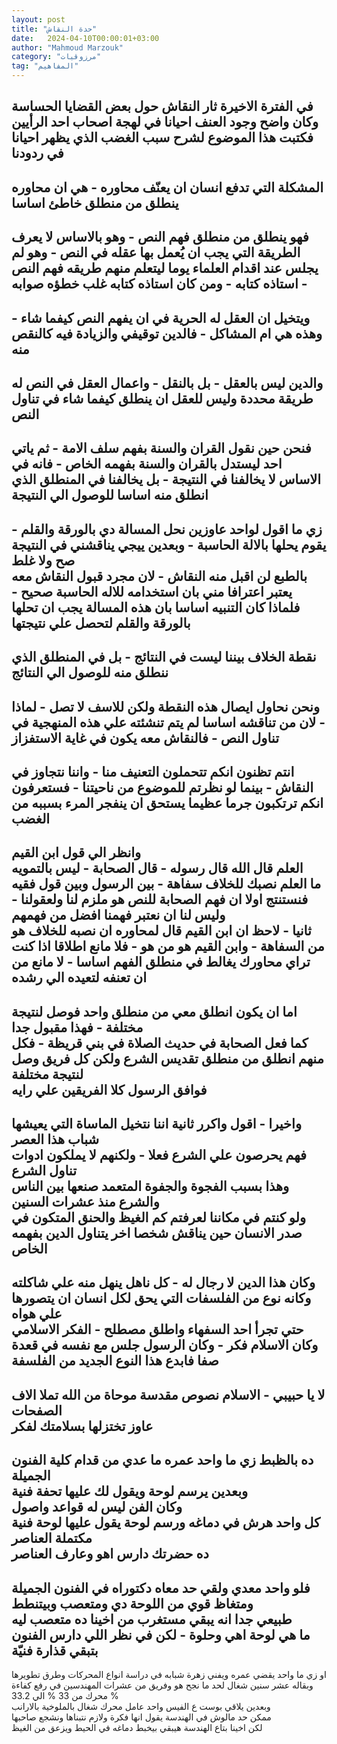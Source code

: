 ```yaml
---
layout: post
title: "حدة النقاش"
date:   2024-04-10T00:00:01+03:00
author: "Mahmoud Marzouk"
category: "مرزوقيات"
tag: "المفاهيم"
---
```



في الفترة الاخيرة ثار النقاش حول بعض القضايا
الحساسة  
وكان واضح وجود العنف احيانا في لهجة اصحاب احد
الرأيين  
فكتبت هذا الموضوع لشرح سبب الغضب الذي يظهر احيانا في
ردودنا  
-  
المشكلة التي تدفع انسان ان يعنّف محاوره - هي ان محاوره
ينطلق من منطلق خاطئ اساسا  
-  
فهو ينطلق من منطلق فهم النص - وهو بالاساس لا يعرف
الطريقة التي يجب ان يُعمل بها عقله في النص - وهو لم يجلس عند اقدام
العلماء يوما ليتعلم منهم طريقه فهم النص - استاذه كتابه - ومن كان استاذه
كتابه غلب خطؤه صوابه  
-  
ويتخيل ان العقل له الحرية في ان يفهم النص كيفما شاء -
وهذه هي ام المشاكل - فالدين توقيفي والزيادة فيه كالنقص منه  
-  
والدين ليس بالعقل - بل بالنقل - واعمال العقل في النص له
طريقة محددة وليس للعقل ان ينطلق كيفما شاء في تناول النص  
-  
فنحن حين نقول القران والسنة بفهم سلف الامة - ثم ياتي احد
ليستدل بالقران والسنة بفهمه الخاص - فانه في الاساس لا يخالفنا في
النتيجة - بل يخالفنا في المنطلق الذي انطلق منه اساسا للوصول الي
النتيجة  
-  
زي ما اقول لواحد عاوزين نحل المسالة دي بالورقة والقلم -
يقوم يحلها بالالة الحاسبة - وبعدين ييجي يناقشني في النتيجة صح ولا
غلط  
بالطبع لن اقبل منه النقاش - لان مجرد قبول النقاش معه
يعتبر اعترافا مني بان استخدامه للاله الحاسبة صحيح - فلماذا كان التنبيه
اساسا بان هذه المسالة يجب ان تحلها بالورقة والقلم لتحصل علي
نتيجتها  
-  
نقطة الخلاف بيننا ليست في النتائج - بل في المنطلق الذي
ننطلق منه للوصول الي النتائج  
-  
ونحن نحاول ايصال هذه النقطة ولكن للاسف لا تصل - لماذا -
لان من تناقشه اساسا لم يتم تنشئته علي هذه المنهجية في تناول النص -
فالنقاش معه يكون في غاية الاستفزاز  
-  
انتم تظنون انكم تتحملون التعنيف منا - واننا نتجاوز في
النقاش - بينما لو نظرتم للموضوع من ناحيتنا - فستعرفون انكم ترتكبون جرما
عظيما يستحق ان ينفجر المرء بسببه من الغضب  
-  
وانظر الي قول ابن القيم  
العلم قال الله قال رسوله - قال الصحابة - ليس
بالتمويه  
ما العلم نصبك للخلاف سفاهة - بين الرسول وبين قول
فقيه  
فنستنتج اولا ان فهم الصحابة للنص هو ملزم لنا ولعقولنا -
وليس لنا ان نعتبر فهمنا افضل من فهمهم  
ثانيا - لاحظ ان ابن القيم قال لمحاوره ان نصبه للخلاف هو
من السفاهة - وابن القيم هو من هو - فلا مانع
اطلاقا اذا كنت تراي محاورك يغالط في منطلق الفهم اساسا - لا مانع من ان
تعنفه لتعيده الي رشده  
-  
اما ان يكون انطلق معي من منطلق واحد فوصل لنتيجة مختلفة -
فهذا مقبول جدا  
كما فعل الصحابة في حديث الصلاة في بني قريظة - فكل منهم
انطلق من منطلق تقديس الشرع ولكن كل فريق وصل لنتيجة مختلفة  
فوافق الرسول كلا الفريقين علي رايه  
-  
واخيرا - اقول واكرر ثانية اننا نتخيل الماساة التي يعيشها
شباب هذا العصر  
فهم يحرصون علي الشرع فعلا - ولكنهم لا يملكون ادوات تناول
الشرع  
وهذا بسبب الفجوة والجفوة المتعمد صنعها بين الناس والشرع
منذ عشرات السنين  
ولو كنتم في مكاننا لعرفتم كم الغيظ والحنق المتكون في صدر
الانسان حين يناقش شخصا اخر يتناول الدين بفهمه الخاص  
-  
وكان هذا الدين لا رجال له - كل ناهل ينهل منه علي
شاكلته  
وكانه نوع من الفلسفات التي يحق لكل انسان ان يتصورها علي
هواه  
حتي تجرأ احد السفهاء واطلق مصطلح - الفكر
الاسلامي  
وكان الاسلام فكر - وكان الرسول جلس مع نفسه في قعدة صفا
فابدع هذا النوع الجديد من الفلسفة  
-  
لا يا حبيبي - الاسلام نصوص مقدسة موحاة من الله تملا الاف
الصفحات  
عاوز تختزلها بسلامتك لفكر  
-  
ده بالظبط زي ما واحد عمره ما عدي من قدام كلية الفنون
الجميلة  
وبعدين يرسم لوحة ويقول لك عليها تحفة فنية  
وكان الفن ليس له قواعد واصول  
كل واحد هرش في دماغه ورسم لوحة يقول عليها لوحة فنية
مكتملة العناصر  
ده حضرتك دارس اهو وعارف العناصر  
-  
فلو واحد معدي ولقي حد معاه دكتوراه في الفنون
الجميلة  
ومتغاظ قوي من اللوحة دي ومتعصب وبيتنطط  
طبيعي جدا انه يبقي مستغرب من اخينا ده متعصب ليه  
ما هي لوحة اهي وحلوة - لكن في نظر اللي دارس الفنون بتبقي
قذارة فنيّة  
-  
او زي ما واحد يقضي عمره ويفني زهرة شبابه في دراسة انواع
المحركات وطرق تطويرها  
وبقاله عشر سنين شغال لحد ما نجح هو وفريق من عشرات
المهندسين في رفع كفاءة محرك من 33 % الي 33.2 %  
وبعدين يلاقي بوست ع الفيس واحد عامل محرك شغال بالملوخية
بالارانب  
ممكن حد مالوش في الهندسة يقول انها فكرة ولازم نتبناها
ونشجع صاحبها  
لكن اخينا بتاع الهندسة هيبقي بيخبط دماغه في الحيط ويزعق
من الغيظ
